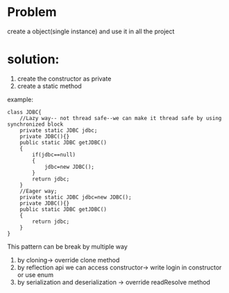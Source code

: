 # Problem
create a object(single instance) and use it in all the project

# solution:
1. create the constructor as private
2. create a static method

example:
```
class JDBC{
    //Lazy way-- not thread safe--we can make it thread safe by using synchronized block
    private static JDBC jdbc;
    private JDBC(){}
    public static JDBC getJDBC()
    {
        if(jdbc==null)
        {
            jdbc=new JDBC();
        }
        return jdbc;
    } 
    //Eager way;
    private static JDBC jdbc=new JDBC();
    private JDBC(){}
    public static JDBC getJDBC()
    {
        return jdbc;
    }
}
```
This pattern can be break by multiple way
1. by cloning-> override clone method
2. by reflection api we can access constructor-> write login in constructor or use enum
3. by serialization and deserialization ->  override readResolve method
